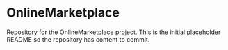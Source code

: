 # OnlineMarketplace

Repository for the OnlineMarketplace project. This is the initial placeholder README so the repository has content to commit.
